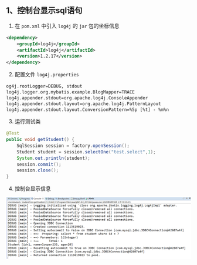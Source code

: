 ## 1、控制台显示sql语句

1. 在 `pom.xml` 中引入 `log4j` 的 `jar` 包的坐标信息

~~~xml
<dependency>
    <groupId>log4j</groupId>
    <artifactId>log4j</artifactId>
    <version>1.2.17</version>
</dependency>
~~~

2. 配置文件 `log4j.properties`

~~~properties
og4j.rootLogger=DEBUG, stdout
log4j.logger.org.mybatis.example.BlogMapper=TRACE
log4j.appender.stdout=org.apache.log4j.ConsoleAppender
log4j.appender.stdout.layout=org.apache.log4j.PatternLayout
log4j.appender.stdout.layout.ConversionPattern=%5p [%t] - %m%n
~~~

3. 运行测试类

~~~java
@Test
public void getStudent() {
	SqlSession session = factory.openSession();
    Student student = session.selectOne("test.select",1);
    System.out.println(student);
    session.commit();
    session.close();
}
~~~

4. 控制台显示信息

![looper_2020-06-16_10-54-36](image/looper_2020-06-16_10-54-36.png)
